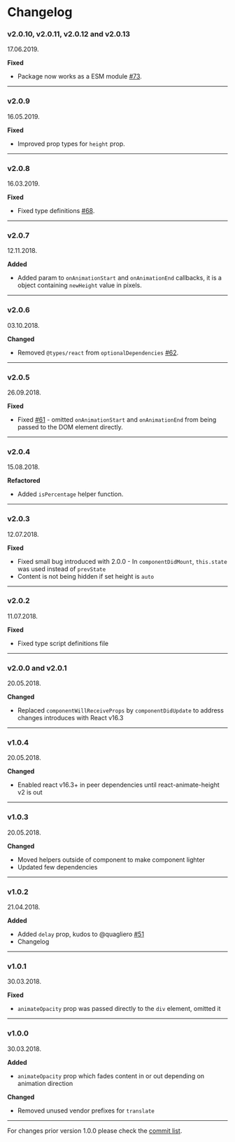 # Changelog

### v2.0.10, v2.0.11, v2.0.12 and v2.0.13

17.06.2019.

**Fixed**

* Package now works as a ESM module [#73](https://github.com/Stanko/react-animate-height/issues/73).

-----

### v2.0.9

16.05.2019.

**Fixed**

* Improved prop types for `height` prop.

-----

### v2.0.8

16.03.2019.

**Fixed**

* Fixed type definitions [#68](https://github.com/Stanko/react-animate-height/issues/68).

-----

### v2.0.7

12.11.2018.

**Added**

* Added param to `onAnimationStart` and `onAnimationEnd` callbacks, it is a object containing `newHeight` value in pixels.

-----

### v2.0.6

03.10.2018.

**Changed**

* Removed `@types/react` from `optionalDependencies` [#62](https://github.com/Stanko/react-animate-height/issues/62).

-----

### v2.0.5

26.09.2018.

**Fixed**

* Fixed [#61](https://github.com/Stanko/react-animate-height/issues/61) - omitted `onAnimationStart` and `onAnimationEnd` from being passed to the DOM element directly.

-----

### v2.0.4

15.08.2018.

**Refactored**

* Added `isPercentage` helper function.

-----

### v2.0.3

12.07.2018.

**Fixed**

* Fixed small bug introduced with 2.0.0 - In `componentDidMount`, `this.state` was used instead of `prevState`
* Content is not being hidden if set height is `auto`

-----

### v2.0.2

11.07.2018.

**Fixed**

* Fixed type script definitions file

-----

### v2.0.0 and v2.0.1

20.05.2018.

**Changed**

* Replaced `componentWillReceiveProps` by `componentDidUpdate` to address changes introduces with React v16.3

-----

### v1.0.4

20.05.2018.

**Changed**

* Enabled react v16.3+ in peer dependencies until react-animate-height v2 is out

-----

### v1.0.3

20.05.2018.

**Changed**

* Moved helpers outside of component to make component lighter
* Updated few dependencies

-----

### v1.0.2

21.04.2018.

**Added**

* Added `delay` prop, kudos to @quagliero [#51](https://github.com/Stanko/react-animate-height/pull/51)
* Changelog

-----

### v1.0.1

30.03.2018.

**Fixed**

* `animateOpacity` prop was passed directly to the `div` element, omitted it

-----

### v1.0.0

30.03.2018.

**Added**

* `animateOpacity` prop which fades content in or out depending on animation direction

**Changed**

* Removed unused vendor prefixes for `translate`

-----

For changes prior version 1.0.0 please check the [commit list](https://github.com/Stanko/react-animate-height/commits/master).
